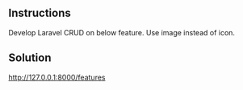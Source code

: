 ## Instructions

Develop Laravel CRUD on below feature. Use image instead of icon.

## Solution

http://127.0.0.1:8000/features